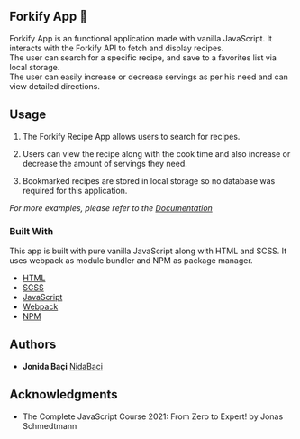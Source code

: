 ## Forkify App 🍕

Forkify App is an functional application made with vanilla JavaScript. It interacts with the Forkify API to fetch and display recipes.    
The user can search for a specific recipe, and save to a favorites list via local storage.    
The user can easily increase or decrease servings as per his need and can view detailed directions.

## Usage

1. The Forkify Recipe App allows users to search for recipes.

2. Users can view the recipe along with the cook time and also
   increase or decrease the amount of servings they need.

3. Bookmarked recipes are stored in local storage so no database was
   required for this application.

_For more examples, please refer to the [Documentation](https://forkify-api.herokuapp.com/v2)_

### Built With

This app is built with pure vanilla JavaScript along with HTML and SCSS. It uses webpack as module bundler and NPM as package manager.

- [HTML](https://developer.mozilla.org/en-US/docs/Web/HTML)
- [SCSS](https://sass-lang.com/)
- [JavaScript](https://developer.mozilla.org/en-US/docs/Web/javascript)
- [Webpack](https://webpack.js.org/)
- [NPM](https://www.npmjs.com/)

## Authors

  - **Jonida Baçi**
    [NidaBaci](https://nidabaci.github.com/)
    
## Acknowledgments

  * The Complete JavaScript Course 2021: From Zero to Expert! by Jonas Schmedtmann
